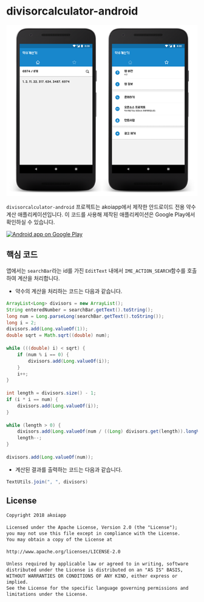 # divisorcalculator-android
![Screenshot](https://github.com/accko199806/divisorcalculator-android/blob/master/Screenshot.png?raw=true)

`divisorcalculator-android` 프로젝트는 akoiapp에서 제작한 안드로이드 전용 약수 계산 애플리케이션입니다.
이 코드를 사용해 제작된 애플리케이션은 Google Play에서 확인하실 수 있습니다.

<a href="https://play.google.com/store/apps/details?id=net.accko.divisorcalculator">
  <img alt="Android app on Google Play"
       src="https://developer.android.com/images/brand/en_app_rgb_wo_60.png" />
</a>

## 핵심 코드
앱에서는 `searchBar`라는 id를 가진 `EditText` 내에서 `IME_ACTION_SEARCH`함수를 호출하여 계산을 처리합니다.

- 약수의 계산을 처리하는 코드는 다음과 같습니다.
```java
ArrayList<Long> divisors = new ArrayList();
String enteredNumber = searchBar.getText().toString();
long num = Long.parseLong(searchBar.getText().toString());
long i = 2;
divisors.add(Long.valueOf(1));
double sqrt = Math.sqrt((double) num);
    
while (((double) i) < sqrt) {
    if (num % i == 0) {
        divisors.add(Long.valueOf(i));
    }
    i++;
}
    
int length = divisors.size() - 1;
if (i * i == num) {
    divisors.add(Long.valueOf(i));
}
    
while (length > 0) {
    divisors.add(Long.valueOf(num / ((Long) divisors.get(length)).longValue()));
    length--;
}

divisors.add(Long.valueOf(num));
```

- 계산된 결과를 출력하는 코드는 다음과 같습니다.
```java
TextUtils.join(", ", divisors)
```

## License
```
Copyright 2018 akoiapp

Licensed under the Apache License, Version 2.0 (the "License");
you may not use this file except in compliance with the License.
You may obtain a copy of the License at

http://www.apache.org/licenses/LICENSE-2.0

Unless required by applicable law or agreed to in writing, software
distributed under the License is distributed on an "AS IS" BASIS,
WITHOUT WARRANTIES OR CONDITIONS OF ANY KIND, either express or implied.
See the License for the specific language governing permissions and
limitations under the License.
```